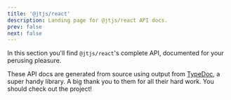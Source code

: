 ```yaml
---
title: '@jtjs/react'
description: Landing page for @jtjs/react API docs.
prev: false
next: false
---
```


In this section you'll find `@jtjs/react`'s complete API, documented for your perusing pleasure.

These API docs are generated from source using output from [TypeDoc](https://www.npmjs.com/package/typedoc), a super handy library. A big thank you to them for all their hard work. You should check out the project!
        
